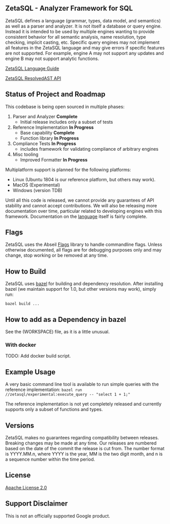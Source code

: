 ## ZetaSQL - Analyzer Framework for SQL

ZetaSQL defines a language (grammar, types, data model, and semantics) as well
as a parser and analyzer.  It is not itself a database or query engine. Instead
it is intended to be used by multiple engines wanting to provide consistent
behavior for all semantic analysis, name resolution, type checking, implicit
casting, etc. Specific query engines may not implement all features in the
ZetaSQL language and may give errors if specific features are not supported. For
example, engine A may not support any updates and engine B may not support
analytic functions.

[ZetaSQL Language Guide](docs/README.md)

[ZetaSQL ResolvedAST API](docs/resolved_ast.md)

## Status of Project and Roadmap

This codebase is being open sourced in multiple phases:

1. Parser and Analyzer **Complete**
   - Initial release includes only a subset of tests
2. Reference Implementation **In Progress**
   - Base capability **Complete**
   - Function library **In Progress**
3. Compliance Tests **In Progress**
   - includes framework for validating compliance of arbitrary engines
4. Misc tooling
   - Improved Formatter **In Progress**

Multiplatform support is planned for the following platforms:

 - Linux (Ubuntu 1804 is our reference platform, but others may work).
 - MacOS (Experimental)
 - Windows (version TDB)

Until all this code is released, we cannot provide any guarantees of API
stability and cannot accept contributions. We will also be releasing more
documentation over time, particular related to developing engines with this
framework. Documentation on the [language](docs/) itself is fairly
complete.


## Flags
ZetaSQL uses the Abseil [Flags](https://abseil.io/blog/20190509-flags) library
to handle commandline flags. Unless otherwise documented, all flags are for
debugging purposes only and may change, stop working or be removed at any time.


## How to Build

ZetaSQL uses [bazel](https://bazel.build) for building and dependency
resolution. After installing bazel (we maintain support for 1.0,
but other versions may work), simply run:

```bazel build ...```

## How to add as a Dependency in bazel
See the (WORKSPACE) file, as it is a little unusual.

### With docker
 TODO: Add docker build script.

## Example Usage
A very basic command line tool is available to run simple queries with the
reference implementation:
```bazel run //zetasql/experimental:execute_query -- "select 1 + 1;"```

The reference implementation is not yet completely released and currently
supports only a subset of functions and types.

## Versions

ZetaSQL makes no guarantees regarding compatibility between releases.
Breaking changes may be made at any time. Our releases are numbered based
on the date of the commit the release is cut from. The number format is
YYYY.MM.n, where YYYY is the year, MM is the two digit month, and n is a
sequence number within the time period.

## License

[Apache License 2.0](LICENSE)

## Support Disclaimer
This is not an officially supported Google product.

